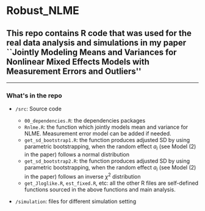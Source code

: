 # Robust_NLME

## This repo contains R code that was used for the real data analysis and simulations in my paper ``Jointly Modeling Means and Variances for Nonlinear Mixed Effects Models with Measurement Errors and Outliers''

-----------------------------------------------------

### What's in the repo

+ `/src`: Source code 
  + `00_dependencies.R`: the dependencies packages  
  + `Rnlme.R`: the function which jointly models mean and variance for NLME. Measurement error model can be added if needed.
  + `get_sd_bootstrap1.R`: the function produces adjusted SD by using parametric bootstrapping, when the random effect $a_i$ (see Model (2) in the paper) follows a normal distribution
  + `get_sd_bootstrap2.R`: the function produces adjusted SD by using parametric bootstrapping, when the random effect $a_i$ (see Model (2) in the paper) follows an inverse $\chi^2$ distribution
  + `get_Jloglike.R`, `est_fixed.R`, etc: all the other R files are self-defined functions sourced in the above functions and main analysis. 
  
+ `/simulation`: files for different simulation setting
















